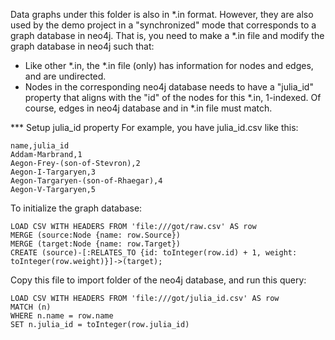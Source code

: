 Data graphs under this folder is also in *.in format.
However, they are also used by the demo project in a "synchronized" mode that corresponds to a graph database in neo4j.
That is, you need to make a *.in file and modify the graph database in neo4j such that:
- Like other *.in, the *.in file (only) has information for nodes and edges, and are undirected.
- Nodes in the corresponding neo4j database needs to have a "julia_id" property that aligns with the "id" of the nodes for this *.in, 1-indexed. Of course, edges in neo4j database and in *.in file must match.

*** Setup julia_id property
For example, you have julia_id.csv like this:
```csv
name,julia_id
Addam-Marbrand,1
Aegon-Frey-(son-of-Stevron),2
Aegon-I-Targaryen,3
Aegon-Targaryen-(son-of-Rhaegar),4
Aegon-V-Targaryen,5
```

To initialize the graph database:
```
LOAD CSV WITH HEADERS FROM 'file:///got/raw.csv' AS row
MERGE (source:Node {name: row.Source})
MERGE (target:Node {name: row.Target})
CREATE (source)-[:RELATES_TO {id: toInteger(row.id) + 1, weight: toInteger(row.weight)}]->(target);
```

Copy this file to import folder of the neo4j database, and run this query:
```cypher
LOAD CSV WITH HEADERS FROM 'file:///got/julia_id.csv' AS row
MATCH (n)
WHERE n.name = row.name
SET n.julia_id = toInteger(row.julia_id)
```

